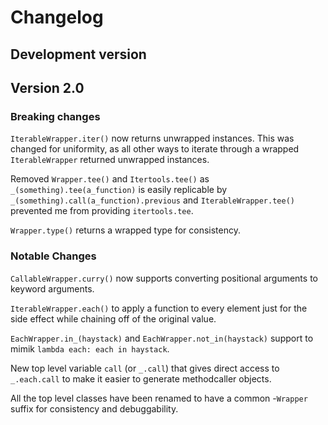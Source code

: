 # Changelog

## Development version

## Version 2.0

### Breaking changes

`IterableWrapper.iter()` now returns unwrapped instances. This was changed for uniformity, as all other ways to iterate through a wrapped `IterableWrapper` returned unwrapped instances.

Removed `Wrapper.tee()` and `Itertools.tee()` as `_(something).tee(a_function)` is easily replicable by `_(something).call(a_function).previous` and `IterableWrapper.tee()` prevented me from providing `itertools.tee`.

`Wrapper.type()` returns a wrapped type for consistency.

### Notable Changes

`CallableWrapper.curry()` now supports converting positional arguments to keyword arguments.

`IterableWrapper.each()` to apply a function to every element just for the side effect while chaining off of the original value.

`EachWrapper.in_(haystack)` and `EachWrapper.not_in(haystack)` support to mimik `lambda each: each in haystack`.

New top level variable `call` (or `_.call`) that gives direct access to `_.each.call` to make it easier to generate methodcaller objects.

All the top level classes have been renamed to have a common -`Wrapper` suffix for consistency and debuggability.
